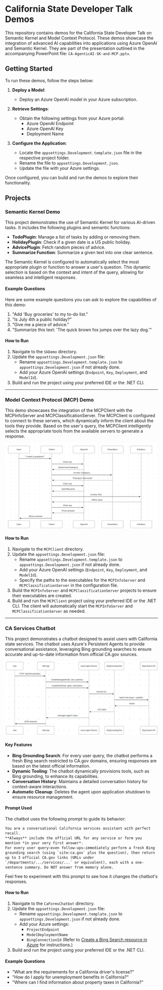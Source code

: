 # California State Developer Talk Demos

This repository contains demos for the California State Developer Talk on Semantic Kernel and Model Context Protocol. These demos showcase the integration of advanced AI capabilities into applications using Azure OpenAI and Semantic Kernel. They are part of the presentation outlined in the accompanying PowerPoint file: `CA-AgenticAI-SK-and-MCP.pptx`.

## Getting Started

To run these demos, follow the steps below:

1. **Deploy a Model**:
   - Deploy an Azure OpenAI model in your Azure subscription.

2. **Retrieve Settings**:
   - Obtain the following settings from your Azure portal:
     - Azure OpenAI Endpoint
     - Azure OpenAI Key
     - Deployment Name

3. **Configure the Application**:
   - Locate the `appsettings.Development.template.json` file in the respective project folder.
   - Rename the file to `appsettings.Development.json`.
   - Update the file with your Azure settings.

Once configured, you can build and run the demos to explore their functionality.

## Projects

### Semantic Kernel Demo

This project demonstrates the use of Semantic Kernel for various AI-driven tasks. It includes the following plugins and semantic functions:

- **TodoPlugin**: Manage a list of tasks by adding or removing them.
- **HolidayPlugin**: Check if a given date is a US public holiday.
- **AdvicePlugin**: Fetch random pieces of advice.
- **Summarize Function**: Summarize a given text into one clear sentence.

The Semantic Kernel is configured to automatically select the most appropriate plugin or function to answer a user's question. This dynamic selection is based on the context and intent of the query, allowing for seamless and intelligent responses.

#### Example Questions
Here are some example questions you can ask to explore the capabilities of this demo:

1. "Add 'Buy groceries' to my to-do list."
2. "Is July 4th a public holiday?"
3. "Give me a piece of advice."
4. "Summarize this text: 'The quick brown fox jumps over the lazy dog.'"

#### How to Run
1. Navigate to the `SkDemo` directory.
2. Update the `appsettings.Development.json` file:
   - Rename `appsettings.Development.template.json` to `appsettings.Development.json` if not already done.
   - Add your Azure OpenAI settings (`Endpoint`, `Key`, `Deployment`, and `ModelId`).
3. Build and run the project using your preferred IDE or the .NET CLI.

---

### Model Context Protocol (MCP) Demo

This demo showcases the integration of the MCPClient with the MCPInfoServer and MCPClassificationServer. The MCPClient is configured to connect to these servers, which dynamically inform the client about the tools they provide. Based on the user's query, the MCPClient intelligently selects the appropriate tools from the available servers to generate a response.

![MCP Demo Architecture](MCP-Demo-Architecture.png)

#### How to Run
1. Navigate to the `MCPClient` directory.
2. Update the `appsettings.Development.json` file:
   - Rename `appsettings.Development.template.json` to `appsettings.Development.json` if not already done.
   - Add your Azure OpenAI settings (`Endpoint`, `Key`, `Deployment`, and `ModelId`).
   - Specify the paths to the executables for the `MCPInfoServer` and `MCPClassificationServer` in the configuration file.
3. Build the `MCPInfoServer` and `MCPClassificationServer` projects to ensure their executables are created.
4. Build and run the `MCPClient` project using your preferred IDE or the .NET CLI. The client will automatically start the `MCPInfoServer` and `MCPClassificationServer` as needed.

---

### CA Services Chatbot

This project demonstrates a chatbot designed to assist users with California state services. The chatbot uses Azure's Persistent Agents to provide conversational assistance, leveraging Bing grounding searches to ensure accurate and up-to-date information from official CA.gov sources.

![CA Services Agent Process Flow](CA-Services-Agent-Process-Flow.png)

#### Key Features
- **Bing Grounding Search**: For every user query, the chatbot performs a fresh Bing search restricted to CA.gov domains, ensuring responses are based on the latest official information.
- **Dynamic Tooling**: The chatbot dynamically provisions tools, such as Bing grounding, to enhance its capabilities.
- **Conversation History**: Maintains a detailed conversation history for context-aware interactions.
- **Automatic Cleanup**: Deletes the agent upon application shutdown to ensure resource management.

#### Prompt Used
The chatbot uses the following prompt to guide its behavior:

```
You are a conversational California services assistant with perfect recall.
**Always** include the official URL for any service or form you mention *in your very first answer*.
For every user query—even follow-ups—immediately perform a fresh Bing grounding search (using `site:ca.gov` plus the question), then return up to 3 official CA.gov links (URLs under `/departments/.../services/...` or equivalent), each with a one-sentence summary. Do NOT answer from memory alone.
```

Feel free to experiment with this prompt to see how it changes the chatbot's responses.

#### How to Run
1. Navigate to the `CaFormsChatbot` directory.
2. Update the `appsettings.Development.json` file:
   - Rename `appsettings.Development.template.json` to `appsettings.Development.json` if not already done.
   - Add your Azure settings:
     - `ProjectEndpoint`
     - `ModelDeploymentName`
     - `BingConnectionId` (Refer to [Create a Bing Search resource in Azure](https://learn.microsoft.com/en-us/azure/ai-services/agents/how-to/tools/bing-grounding) for instructions.)
3. Build and run the project using your preferred IDE or the .NET CLI.

#### Example Questions
- "What are the requirements for a California driver's license?"
- "How do I apply for unemployment benefits in California?"
- "Where can I find information about property taxes in California?"